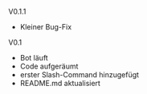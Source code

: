 V0.1.1
- Kleiner Bug-Fix

V0.1
- Bot läuft
- Code aufgeräumt
- erster Slash-Command hinzugefügt
- README.md aktualisiert